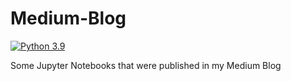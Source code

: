 # Medium-Blog

[![Python 3.9](https://img.shields.io/badge/python-3.9-blue.svg)](https://www.python.org/downloads/release/python-390/)


Some Jupyter Notebooks that were published in my Medium Blog


